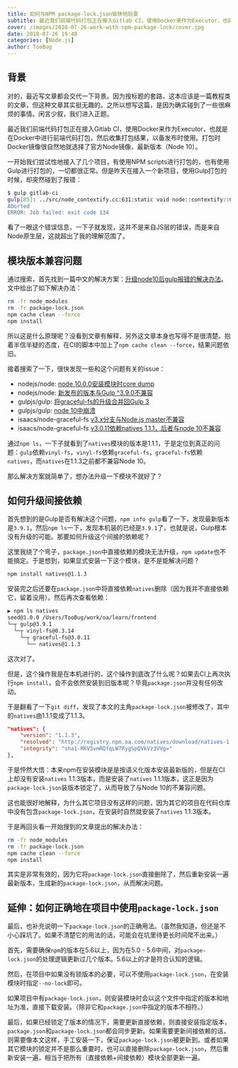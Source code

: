 ```yaml
---
title: 如何与NPM package-lock.json愉快地玩耍
subtitle: 最近我们前端代码打包正在接入Gitlab CI，使用Docker来作为Executor，也就是在Docker中进行前端代码打包，然后收集打包结果，以备发布时使用。
cover: /images/2018-07-26-work-with-npm-package-lock/cover.jpg
date: 2018-07-26 19:40
categories: [Node.js]
author: TooBug
---
```


## 背景

对的，最近写文章都会交代一下背景。因为按标题的套路，这本应该是一篇教程类的文章，但这种文章其实挺无趣的。之所以想写这篇，是因为确实碰到了一些很麻烦的事情。闲言少叙，我们进入正题。

最近我们前端代码打包正在接入Gitlab CI，使用Docker来作为Executor，也就是在Docker中进行前端代码打包，然后收集打包结果，以备发布时使用。打包时Docker镜像很自然地就选择了官方Node镜像，最新版本（Node 10）。

一开始我们尝试性地接入了几个项目，有使用NPM scripts进行打包的，也有使用Gulp进行打包的，一切都很正常。但是昨天在接入一个新项目，使用Gulp打包的时候，却突然碰到了报错：

```sh
$ gulp gitlab-ci
gulp[85]: ../src/node_contextify.cc:631:static void node::contextify::ContextifyScript::New(const v8::FunctionCallbackInfo<v8::Value>&): Assertion `args[1]->IsString()' failed.
Aborted
ERROR: Job failed: exit code 134
```

看了一眼这个错误信息，一下子就发现，这并不是来自JS层的错误，而是来自Node原生层，这就超出了我的理解范围了。

<!-- more -->

## 模块版本兼容问题

通过搜索，首先找到一篇中文的解决方案：[升级node10后gulp报错的解决办法](https://liyang.pro/after-upgrading-node10-gulp-error-solution/)。文中给出了如下解决办法：

```sh
rm -fr node_modules
rm -fr package-lock.json
npm cache clean --force
npm install
```

所以这是什么原理呢？没看到文章有解释，另外这文章本身也写得不是很清楚。抱着半信半疑的态度，在CI的脚本中加上了`npm cache clean --force`，结果问题依旧。

接着搜索了一下，很快发现一些和这个问题有关的issue：

- nodejs/node: [node 10.0.0安装模块时core dump](https://github.com/nodejs/node/issues/20281)
- nodejs/node: [新发布的版本与Gulp ^3.9.0不兼容](https://github.com/nodejs/node/issues/20285)
- gulpjs/gulp: [将graceful-fs的升级合并回Gulp 3](https://github.com/gulpjs/gulp/issues/2146)
- gulpjs/gulp: [node 10中崩溃](https://github.com/gulpjs/gulp/issues/2162)
- isaacs/node-graceful-fs [v3.x分支与Node.js master不兼容](https://github.com/isaacs/node-graceful-fs/issues/120)
- isaacs/node-graceful-fs [v3.0.11依赖natives 1.1.1，后者与node 10不兼容](https://github.com/isaacs/node-graceful-fs/issues/130)

通过`npm ls`，一下子就看到了`natives`模块的版本是1.1.1，于是定位到真正的问题：`gulp`依赖`vinyl-fs`，`vinyl-fs`依赖`graceful-fs`，`graceful-fs`依赖`natives`，而`natives`在1.1.3之前都不兼容Node 10。

那么解决方案就简单了，想办法升级一下模块不就好了？

## 如何升级间接依赖

首先想到的是Gulp是否有解决这个问题，`npm info gulp`看了一下，发现最新版本是`3.9.1`，然后`npm ls`一下，发现本机装的已经是`3.9.1`了，也就是说，Gulp根本没有升级的可能。那要如何升级这个间接的依赖呢？

这里我绕了个弯子，`package.json`中直接依赖的模块无法升级，`npm update`也不能搞定。于是想到，如果显式安装一下这个模块，是不是能解决问题？

```sh
npm install natives@1.1.3
```

安装完之后还要在`package.json`中将直接依赖`natives`删除（因为我并不直接依赖它，留着没用）。然后再次查看依赖：

```sh
▶ npm ls natives
seed@1.0.0 /Users/TooBug/work/oa/learn/frontend
└─┬ gulp@3.9.1
  └─┬ vinyl-fs@0.3.14
    └─┬ graceful-fs@3.0.11
      └── natives@1.1.3
```

这次对了。

但是，这个操作我是在本机进行的，这个操作到底改了什么呢？如果去CI上再次执行`npm install`，会不会依然安装到旧版本呢？毕竟`package.json`并没有任何改动。

于是翻看了一下`git diff`，发现了本文的主角`package-lock.json`被修改了，其中的`natives`由1.1.1变成了1.1.3。

```json
"natives": {
    "version": "1.1.3",
    "resolved": "http://registry.npm.oa.com/natives/download/natives-1.1.3.tgz",
    "integrity": "sha1-RKV5vmRQfqLW7RygSpQVkVz3VVg="
},
```

于是怦然大悟：本来npm在安装模块是是按语义化版本安装最新版的，但是在CI上却没有安装`natives` 1.1.3版本，而是安装了`natives` 1.1.1版本，这正是因为`package-lock.json`装版本锁定了，从而导致了与Node 10的不兼容问题。

这也能很好地解释，为什么其它项目没有这样的问题，因为其它的项目在代码仓库中没有包含`package-lock.json`，在安装时自然就安装了`natives` 1.1.3版本。

于是再回头看一开始搜到的文章提出的解决办法：

```sh
rm -fr node_modules
rm -fr package-lock.json
npm cache clean --force
npm install
```

其实是非常有效的，因为它将`package-lock.json`直接删除了，然后重新安装一遍最新版本，生成新的`package-lock.json`，从而解决问题。

## 延伸：如何正确地在项目中使用`package-lock.json`

最后，也补充说明一下`package-lock.json`的正确用法。（虽然我知道，但还是不小心踩坑了。如果不清楚它的用法的话，可能会在坑里待更长时间爬不出来。）

首先，需要确保`npm`的版本在5.6以上，因为在5.0 - 5.6中间，对`package-lock.json`的处理逻辑更新过几个版本。5.6以上的才是符合认知的逻辑。

然后，在项目中如果没有锁版本的必要，可以不使用`package-lock.json`，在安装模块时指定`--no-lock`即可。

如果项目中有`package-lock.json`，则安装模块时会以这个文件中指定的版本和地址为准，直接下载安装。（除非它和`package.json`中指定的版本不相符。）

最后，如果已经锁定了版本的情况下，需要更新直接依赖，则直接安装指定版本，`package.json`和`package-lock.json`都会同步更新。如果需要更新间接依赖的话，则需要像本文这样，手工安装一下，保证`package-lock.json`被更新到。或者如果其它模块的锁定并不是那么重要时，也可以直接删除`package-lock.json`，然后重新安装一遍，相当于把所有（直接依赖+间接依赖）模块全部更新一遍。

